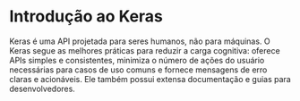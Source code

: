 # Introdução ao Keras


Keras é uma API projetada para seres humanos, não para máquinas. O Keras segue as melhores práticas para reduzir a carga cognitiva: oferece APIs simples e consistentes, minimiza o número de ações do usuário necessárias para casos de uso comuns e fornece mensagens de erro claras e acionáveis. Ele também possui extensa documentação e guias para desenvolvedores.
